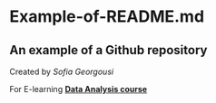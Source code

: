 # Example-of-README.md

## An example of a Github repository

Created by *Sofia Georgousi*

For E-learning [**Data Analysis course**](https://elearningekpa.gr/courses/data-analyst)

